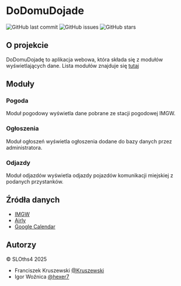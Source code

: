 # DoDomuDojade

![GitHub last commit](https://img.shields.io/github/last-commit/SLOths4/DoDomuDojade)
![GitHub issues](https://img.shields.io/github/issues/SLOths4/DoDomuDojade)
![GitHub stars](https://img.shields.io/github/stars/SLOths4/DoDomuDojade?style=social)

## O projekcie
DoDomuDojadę to aplikacja webowa, która składa się z modułów wyświetlających dane. Lista modułów znajduje się [tutaj](#moduly)

## Moduły

### Pogoda
Moduł pogodowy wyświetla dane pobrane ze stacji pogodowej IMGW.

### Ogłoszenia
Moduł ogłoszeń wyświetla ogłoszenia dodane do bazy danych przez administratora.

### Odjazdy
Moduł odjazdów wyświetla odjazdy pojazdów komunikacji miejskiej z podanych przystanków.

## Źródła danych
- [IMGW](https://www.imgw.pl/)
- [Airly](https://airly.org/)
- [Google Calendar](https://calendar.google.com/)

## Autorzy
© SLOths4 2025
- Franciszek Kruszewski [@Kruszewski](https://github.com/Kruszewski)
- Igor Woźnica [@hexer7](https://github.com/hexer7)
